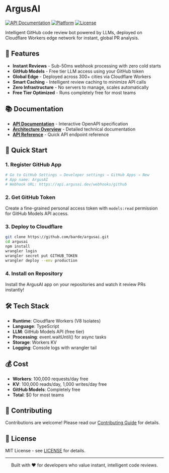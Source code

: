 # ArgusAI

[![API Documentation](https://img.shields.io/badge/API-Swagger-85EA2D?logo=swagger)](https://editor.swagger.io/?url=https://raw.githubusercontent.com/barde/argusai/master/argusai-openapi.yaml)
[![Platform](https://img.shields.io/badge/Platform-Cloudflare_Workers-F38020?logo=cloudflare)](https://workers.cloudflare.com/)
[![License](https://img.shields.io/badge/License-MIT-blue.svg)](LICENSE)

Intelligent GitHub code review bot powered by LLMs, deployed on Cloudflare Workers edge network for instant, global PR analysis.

## 🚀 Features

- **Instant Reviews** - Sub-50ms webhook processing with zero cold starts
- **GitHub Models** - Free tier LLM access using your GitHub token
- **Global Edge** - Deployed across 300+ cities via Cloudflare Workers
- **Smart Caching** - Intelligent review caching to minimize API calls
- **Zero Infrastructure** - No servers to manage, scales automatically
- **Free Tier Optimized** - Runs completely free for most teams

## 📚 Documentation

- [**API Documentation**](https://editor.swagger.io/?url=https://raw.githubusercontent.com/barde/argusai/master/argusai-openapi.yaml) - Interactive OpenAPI specification
- [**Architecture Overview**](github-llm-code-review-bot.md) - Detailed technical documentation
- [**API Reference**](API.md) - Quick API endpoint reference

## 🎯 Quick Start

### 1. Register GitHub App
```bash
# Go to GitHub Settings → Developer settings → GitHub Apps → New
# App name: ArgusAI
# Webhook URL: https://api.argusai.dev/webhooks/github
```

### 2. Get GitHub Token
Create a fine-grained personal access token with `models:read` permission for GitHub Models API access.

### 3. Deploy to Cloudflare
```bash
git clone https://github.com/barde/argusai.git
cd argusai
npm install
wrangler login
wrangler secret put GITHUB_TOKEN
wrangler deploy --env production
```

### 4. Install on Repository
Install the ArgusAI app on your repositories and watch it review PRs instantly!

## 🛠️ Tech Stack

- **Runtime**: Cloudflare Workers (V8 Isolates)
- **Language**: TypeScript
- **LLM**: GitHub Models API (free tier)
- **Processing**: event.waitUntil() for async tasks
- **Storage**: Workers KV
- **Logging**: Console logs with wrangler tail

## 💰 Cost

- **Workers**: 100,000 requests/day free
- **KV**: 100,000 reads/day, 1,000 writes/day free
- **GitHub Models**: Completely free
- **Total**: $0 for most teams

## 🤝 Contributing

Contributions are welcome! Please read our [Contributing Guide](CONTRIBUTING.md) for details.

## 📄 License

MIT License - see [LICENSE](LICENSE) for details.

---

<p align="center">
Built with ❤️ for developers who value instant, intelligent code reviews.
</p>